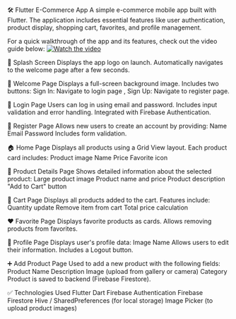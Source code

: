 🛠️ Flutter E-Commerce App
A simple e-commerce mobile app built with Flutter. The application includes essential features like user authentication, product display, shopping cart, favorites, and profile management.

For a quick walkthrough of the app and its features, check out the video guide below:
[![Watch the video](https://img.youtube.com/vi/VIDEO_ID/maxresdefault.jpg)](https://www.youtube.com/watch?v=VIDEO_ID)



📱 Splash Screen
Displays the app logo on launch.
Automatically navigates to the welcome page after a few seconds.

👋 Welcome Page
Displays a full-screen background image.
Includes two buttons:
Sign In: Navigate to login page , Sign Up: Navigate to register page.

🔐 Login Page
Users can log in using email and password.
Includes input validation and error handling.
Integrated with Firebase Authentication.

📝 Register Page
Allows new users to create an account by providing:
Name
Email
Password
Includes form validation.

🏠 Home Page
Displays all products using a Grid View layout.
Each product card includes:
Product image
Name
Price
Favorite icon

📄 Product Details Page
Shows detailed information about the selected product:
Large product image
Product name and price
Product description
"Add to Cart" button

🛒 Cart Page
Displays all products added to the cart.
Features include:
Quantity update
Remove item from cart
Total price calculation

❤️ Favorite Page
Displays favorite products as cards.
Allows removing products from favorites.

👤 Profile Page
Displays user's profile data:
Image
Name
Allows users to edit their information.
Includes a Logout button.

➕ Add Product Page
Used to add a new product with the following fields:
Product Name
Description
Image (upload from gallery or camera)
Category
Product is saved to backend (Firebase Firestore).

✅ Technologies Used
Flutter
Dart
Firebase Authentication
Firebase Firestore
Hive / SharedPreferences (for local storage)
Image Picker (to upload product images)
